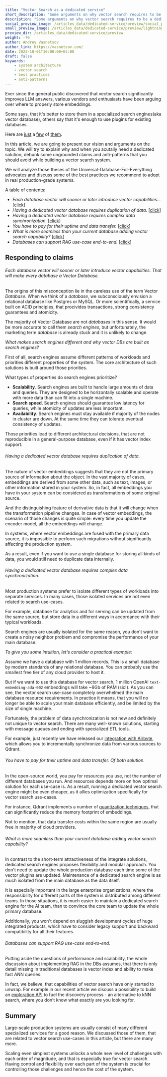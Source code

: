 ```yaml
---
title: "Vector Search as a dedicated service"
short_description: "Some arguments on why vector search requires to be a dedicated service"
description: "Some arguments on why vector search requires to be a dedicated service"
social_preview_image: /articles_data/dedicated-service/preview/social_preview.jpg
small_preview_image: /articles_data/dedicated-service/preview/lightning.svg
preview_dir: /articles_data/dedicated-service/preview
weight: -70
author: Andrey Vasnetsov
author_link: https://vasnetsov.com/
date: 2023-10-01T10:00:00+03:00
draft: false
keywords:
    - system architecture
    - vector search
    - best practices
    - anti-patterns
---
```



Ever since the general public discovered that vector search significantly improves LLM answers,
various vendors and enthusiasts have been arguing over where to properly store embeddings.

Some says, that it's better to store them in a specialized search engines(aka vector database), others say that it's enough to use plugins for existing databases.

Here are [just](https://nextword.substack.com/p/vector-database-is-not-a-separate) a [few](https://stackoverflow.blog/2023/09/20/do-you-need-a-specialized-vector-database-to-implement-vector-search-well/) of [them](https://www.singlestore.com/blog/why-your-vector-database-should-not-be-a-vector-database/).


In this article, we are going to present our vision and arguments on the topic.
We will try to explain why and when you acutally need a dedicated solution, debunk some ungrounded claims and anti-patterns that you should avoid while building a vector search system.

We will analyze those theses of the Universal-Database-For-Everything advocates and discuss some of the best practices we recommend to adopt in real production-grade systems. 

A table of contents:

* *Each database vector will sooner or later introduce vector capabilities...* [[click](#each-database-vector-will-sooner-or-later-introduce-vector-capabilities-that-will-make-every-database-a-vector-database)]
* *Having a dedicated vector database requires duplication of data.* [[click](#having-a-dedicated-vector-database-requires-duplication-of-data)]
* *Having a dedicated vector database requires complex data synchronization.* [[click](#having-a-dedicated-vector-database-requires-complex-data-synchronization)]
* *You have to pay for their uptime and data transfer.* [[click](#you-have-to-pay-for-their-uptime-and-data-transfer-of-both-solution)]
* *What is more seamless than your current database adding vector search capability?* [[click](#what-is-more-seamless-than-your-current-database-adding-vector-search-capability)]
* *Databases can support RAG use-case end-to-end.* [[click](#databases-can-support-rag-use-case-end-to-end)]


## Responding to claims

###### Each database vector will sooner or later introduce vector capabilities. That will make every database a Vector Database.


The origins of this misconception lie in the careless use of the term Vector *Database*.
When we think of a *database*, we subconsciously envision a relational database like Postgres or MySQL.
Or more scientifically, a service built on ACID principles, that procivides transactions, strong consistency guarantees and atomicity.

The majority of Vector Database are not *databases* in this sense.
It would be more accurate to call them *search engines*, but unfortunately, the marketing term *database* is already stuck and it is unlikely to change.


*What makes search engines different and why vector DBs are built as search engines?*

First of all, search engines assume different patterns of workloads and priorities different properties of the system. The core architecture of such solutions is built around those priorities.

What types of properties do search engines prioritize?

* **Scalability**. Search engines are built to handle large amounts of data and queries. They are designed to be horizontally scalable and operate with more data than can fit into a single machine.
* **Search speed**. Search engines should guarantee low latency for queries, while atomicity of updates are less important.
* **Availability**. Search engines must stay available if majority of the nodes in cluster are down. At the same time they can tolerate eventual consistency of updates.

Those priorities lead to different architectural decisions, that are not reproducible in a general-purpose database, even if it has vector index support.


###### Having a dedicated vector database requires duplication of data.

The nature of vector embeddings suggests that they are not the primary source of information about the object.
In the vast majority of cases, embeddings are derived from some other data, such as text, images, or other information stored in your system. So, in fact, all embeddings you have in your system can be considered as transformations of some original source.

And the distinguishing feature of derivative data is that it will change when the transformation pipeline changes. 
In case of vector embeddings, the scenario of those changes is quite simple: every time you update the encoder model, all the embeddings will change.

In systems, where vector embeddings are fused with the primary data source, it is impossible to perform such migrations without significantly affecting the production system.

As a result, even if you want to use a single database for storing all kinds of data, you would still need to duplicate data internally.

###### Having a dedicated vector database requires complex data synchronization.

Most production systems prefer to isolate different types of workloads into separate services.
In many cases, those isolated services are not even related to search use-cases.

For example, database for analytics and for serving can be updated from the same source, but store data in a different ways in accordance with their typical workloads.

Search engines are usually isolated for the same reason, you don't want to create a noisy neighbor problem and compromise the performance of your main database.

*To give you some intuition, let's consider a practical example:*

Assume we have a database with 1 million records.
This is a small database by modern standards of any relational database.
You can probably use the smallest free tier of any cloud provider to host it.

But if we want to use this database for vector search, 1 million OpenAI `text-embedding-ada-002` embeddings will take ~6Gb of RAM (sic!).
As you can see, the vector search use-case completely overwhelmed the main database resource requirements.
In practice it means, that you will no longer be able to scale your main database efficiently, and be limited by the size of single machine.

Fortunately, the problem of data synchronization is not new and definitely not unique to vector search.
There are many well-known solutions, starting with message queues and ending with specialized ETL tools.

For example, just recently we have released our [integration with Airbyte](/documentation/integrations/airbyte/), which allows you to incrementally synchronize data from various sources to Qdrant.

###### You have to pay for their uptime and data transfer. Of both solution.

In the open-source world, you pay for resources you use, not the number of different databases you run.
And resources depends more on how optimal solution for each use-case is.
As a result, running a dedicated vector search engine might be even cheaper, as it allies optimization specifically for vector search use-cases.

For instance, Qdrant implements a number of [quantization techniques](documentation/guides/quantization/), that can significantly reduce the memory footprint of embeddings.

Not to mention, that data transfer costs within the same region are usually free in majority of cloud providers.


###### What is more seamless than your current database adding vector search capability?


In contrast to the short-term attractiveness of the integrate solutions, dedicated search engines proposes flexibility and modular approach.
You don't need to update the whole production database each time some of the vector plugins are updated.
Maintenance of a dedicated search engine is as much isolated from the main database as the data itself.

It is especially important in the large enterprise organizations, where the responsibility for different parts of the system is distributed among different teams.
In those situations, it is much easier to maintain a dedicated search engine for the AI team, than to convince the core team to update the whole primary database.

Additionally, you won't depend on sluggish development cycles of huge integrated products, which have to consider legacy support and backward compatibility for all their features.


###### Databases can support RAG use-case end-to-end.

Putting aside the questions of performance and scalability, the whole discussion about implementing RAG in the DBs assumes, that there is only detail missing in traditional databases is vector index and ability to make fast ANN queries.

In fact, we believe, that capabilities of vector search have only started to unwrap.
For example in our recent article we discuss a possibility to build an [exploration API](/articles/vector-similarity-beyond-search/) to fuel the discovery process - an alternative to kNN search, where you don’t know what exactly are you looking for.


## Summary

Large-scale production systems are usually consist of many different specialized services for a good reason.
We discussed those of them, that are related to vector search use-cases in this article, but there are many more.

Scaling even simplest systems unlocks a whole new level of challenges with each order of magnitude, and that is especially true for vector search.
Having control and flexibility over each part of the system is crucial for controlling those challenges and hence the cost of the system.